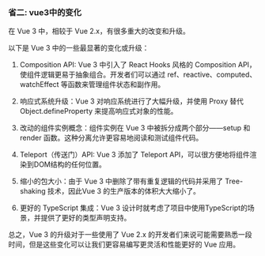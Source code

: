 ### 省二: vue3中的变化

在 Vue 3 中，相较于 Vue 2.x，有很多重大的改变和升级。

以下是 Vue 3 中的一些最显著的变化或升级：

1. Composition API: Vue 3 中引入了 React Hooks 风格的 Composition API，使组件逻辑更易于抽象组合。开发者们可以通过 ref、reactive、computed、watchEffect 等函数来管理组件状态和副作用。

2. 响应式系统升级：Vue 3 对响应系统进行了大幅升级，并使用 Proxy 替代 Object.defineProperty 来提高响应式对象的性能。

3. 改动的组件实例概念：组件实例在 Vue 3 中被拆分成两个部分——setup 和 render 函数。这种分离允许更容易地阅读和测试组件代码。

4. Teleport（传送门）API: Vue 3 添加了 Teleport API，可以很方便地将组件渲染到DOM结构的任何位置。

5. 缩小的包大小：由于 Vue 3 中删除了带有重复逻辑的代码并采用了 Tree-shaking 技术，因此Vue 3 的生产版本的体积大大缩小了。

6. 更好的 TypeScript 集成：Vue 3 设计时就考虑了项目中使用TypeScript的场景，并提供了更好的类型声明支持。

总之，Vue 3 的升级对于一些使用了 Vue 2.x 的开发者们来说可能需要熟悉一段时间，但是这些变化可以让我们更容易编写更灵活和性能更好的 Vue 应用。